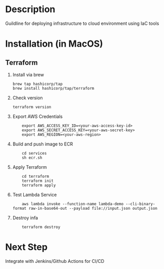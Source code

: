 # Description
Guildline for deploying infrastructure to cloud environment using IaC tools

# Installation (in MacOS)
 ## Terraform
 1. Install via brew

    ```
    brew tap hashicorp/tap
    brew install hashicorp/tap/terraform
    ```

2. Check version
    ```
    terraform version
    ```

3. Export AWS Credentials

    ```
        export AWS_ACCESS_KEY_ID=<your-aws-access-key-id>
        export AWS_SECRET_ACCESS_KEY=<your-aws-secret-key>
        export AWS_REGION=<your-aws-region>
    ```

4. Build and push image to ECR
    ```
        cd services
        sh ecr.sh
    ```

5. Apply Terraform
    ```
        cd terraform
        terraform init
        terraform apply
    ```

6. Test Lambda Service
    ```
        aws lambda invoke --function-name lambda-demo --cli-binary-format raw-in-base64-out --payload file://input.json output.json
    ```

7. Destroy infa
    ```
        terraform destroy
    ```

# Next Step 
Integrate with Jenkins/Github Actions for CI/CD
    
